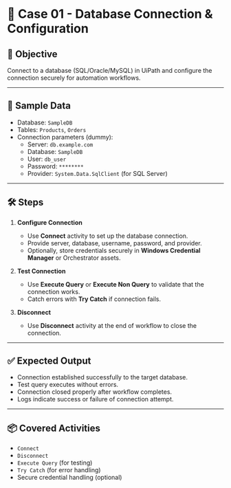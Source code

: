 # 📘 Case 01 - Database Connection & Configuration

## 🎯 Objective
Connect to a database (SQL/Oracle/MySQL) in UiPath and configure the connection securely for automation workflows.

---

## 📝 Sample Data
- Database: `SampleDB`  
- Tables: `Products`, `Orders`  
- Connection parameters (dummy):
  - Server: `db.example.com`
  - Database: `SampleDB`
  - User: `db_user`
  - Password: `********`
  - Provider: `System.Data.SqlClient` (for SQL Server)

---

## 🛠️ Steps
1. **Configure Connection**
   - Use **Connect** activity to set up the database connection.  
   - Provide server, database, username, password, and provider.  
   - Optionally, store credentials securely in **Windows Credential Manager** or Orchestrator assets.  

2. **Test Connection**
   - Use **Execute Query** or **Execute Non Query** to validate that the connection works.  
   - Catch errors with **Try Catch** if connection fails.  

3. **Disconnect**
   - Use **Disconnect** activity at the end of workflow to close the connection.

---

## ✅ Expected Output
- Connection established successfully to the target database.  
- Test query executes without errors.  
- Connection closed properly after workflow completes.  
- Logs indicate success or failure of connection attempt.

---

## 📦 Covered Activities
- `Connect`  
- `Disconnect`  
- `Execute Query` (for testing)  
- `Try Catch` (for error handling)  
- Secure credential handling (optional)
